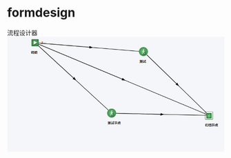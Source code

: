 # formdesign
流程设计器
![Image text](https://github.com/pvzbjinput/formdesign/blob/master/8e5709dfb3a4e814208aa944a4daa2ce.png?raw=true)
